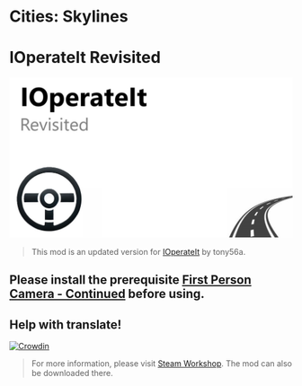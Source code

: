 # Cities: Skylines
# IOperateIt Revisited
<img src="Images/banner.jpg" width="750px"/>

> This mod is an updated version for [IOperateIt](https://github.com/tony56a/IOperateIt) by tony56a.

## Please install the prerequisite [First Person Camera - Continued](https://github.com/Will258012/FPSCamera-Continued/releases/latest) before using.

## Help with translate!
[![Crowdin](https://badges.crowdin.net/ioperateit-revisited/localized.svg)](https://crowdin.com/project/ioperateit-revisited)

> For more information, please visit [Steam Workshop](https://steamcommunity.com/sharedfiles/filedetails/?id=3371685709). The mod can also be downloaded there.
